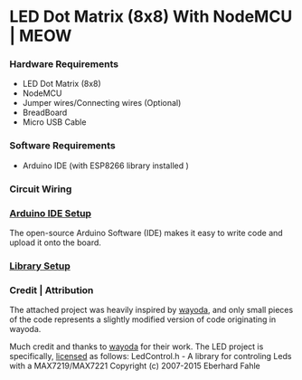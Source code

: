 # LED Dot Matrix (8x8) With NodeMCU | MEOW

### Hardware Requirements

- LED Dot Matrix (8x8)
- NodeMCU
- Jumper wires/Connecting wires (Optional)
- BreadBoard
- Micro USB Cable

### Software Requirements

- Arduino IDE (with ESP8266 library installed )

### Circuit Wiring

### [Arduino IDE Setup](https://www.arduino.cc/en/main/software)

The open-source Arduino Software (IDE) makes it easy to write code and upload it onto the board.

### [Library Setup](https://github.com/wayoda/LedControl)

### Credit | Attribution

The attached project was heavily inspired by [wayoda](https://github.com/wayoda/LedControl), and only small pieces of the code represents a slightly modified version of code originating in wayoda.

Much credit and thanks to [wayoda](https://github.com/wayoda) for their work.
The LED project is specifically, [licensed](https://github.com/wayoda/LedControl/blob/master/LICENSE) as follows:
LedControl.h - A library for controling Leds with a MAX7219/MAX7221
Copyright (c) 2007-2015 Eberhard Fahle
